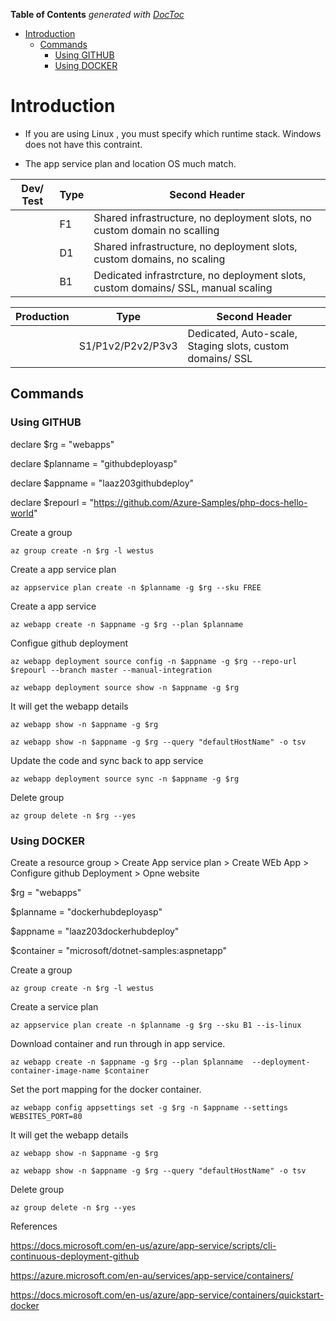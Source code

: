 <!-- START doctoc generated TOC please keep comment here to allow auto update -->
<!-- DON'T EDIT THIS SECTION, INSTEAD RE-RUN doctoc TO UPDATE -->
**Table of Contents**  *generated with [DocToc](https://github.com/thlorenz/doctoc)*

- [Introduction](#introduction)
  - [Commands](#commands)
    - [Using GITHUB](#using-github)
    - [Using DOCKER](#using-docker)

<!-- END doctoc generated TOC please keep comment here to allow auto update -->

# Introduction 

* If you are using Linux , you must specify which runtime stack. Windows does not have this contraint.
  
* The app service plan and location OS much match.
  
| Dev/ Test | Type | Second Header |
|-- | ------------- | ------------- |
| | F1  | Shared infrastructure, no deployment slots, no custom domain no scalling  |
| | D1 | Shared infrastructure, no deployment slots, custom domains, no scaling  |
| | B1 | Dedicated infrastrcture, no deployment slots, custom domains/ SSL, manual scaling  |

| Production | Type | Second Header |
|-- | ------------- | ------------- |
| | S1/P1v2/P2v2/P3v3  | Dedicated, Auto-scale, Staging slots, custom domains/ SSL |

## Commands

### Using GITHUB

declare $rg = "webapps"

declare $planname = "githubdeployasp"

declare $appname = "laaz203githubdeploy"

declare $repourl = "https://github.com/Azure-Samples/php-docs-hello-world"

Create a group

`az group create -n $rg -l westus`

Create a app service plan

`az appservice plan create -n $planname -g $rg --sku FREE`

Create a app service

`az webapp create -n $appname -g $rg --plan $planname`

Configue github deployment

`az webapp deployment source config -n $appname -g $rg --repo-url $repourl --branch master --manual-integration`

`az webapp deployment source show -n $appname -g $rg`

It will get the webapp details

`az webapp show -n $appname -g $rg`

`az webapp show -n $appname -g $rg --query "defaultHostName" -o tsv`

Update the code and sync back to app service

`az webapp deployment source sync -n $appname -g $rg`

Delete group

`az group delete -n $rg --yes`

### Using DOCKER

Create a resource group > Create App service plan > Create WEb App > Configure github Deployment > Opne website

$rg = "webapps"

$planname = "dockerhubdeployasp"

$appname = "laaz203dockerhubdeploy"

$container = "microsoft/dotnet-samples:aspnetapp"

Create a group

`az group create -n $rg -l westus`

Create a service plan

`az appservice plan create -n $planname -g $rg --sku B1 --is-linux`

Download container and run through in app service.

`az webapp create -n $appname -g $rg --plan $planname  --deployment-container-image-name $container`

Set the port mapping for the docker container.

`az webapp config appsettings set -g $rg -n $appname --settings WEBSITES_PORT=80`

It will get the webapp details

`az webapp show -n $appname -g $rg`

`az webapp show -n $appname -g $rg --query "defaultHostName" -o tsv`

Delete group

`az group delete -n $rg --yes`

References

<https://docs.microsoft.com/en-us/azure/app-service/scripts/cli-continuous-deployment-github>

<https://azure.microsoft.com/en-au/services/app-service/containers/>

<https://docs.microsoft.com/en-us/azure/app-service/containers/quickstart-docker>
